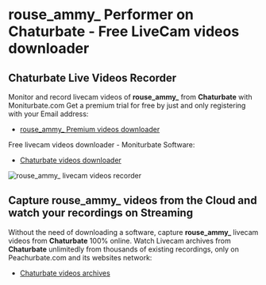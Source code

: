 # rouse_ammy_ Performer on Chaturbate - Free LiveCam videos downloader

## Chaturbate Live Videos Recorder

Monitor and record livecam videos of **rouse_ammy_** from **Chaturbate** with Moniturbate.com
Get a premium trial for free by just and only registering with your Email address:
* [rouse_ammy_ Premium videos downloader](https://moniturbate.com/request-demo-licence-key.html)

Free livecam videos downloader - Moniturbate Software:
* [Chaturbate videos downloader](https://moniturbate.com/moniturbate-download-software.html)

![rouse_ammy_ livecam videos recorder](https://peachurnet.com/templates/moniturbate-software.png)


## Capture rouse_ammy_ videos from the Cloud and watch your recordings on Streaming

Without the need of downloading a software, capture **rouse_ammy_** livecam videos from **Chaturbate** 100% online.
Watch Livecam archives from **Chaturbate** unlimitedly from thousands of existing recordings, only on Peachurbate.com and its websites network:
* [Chaturbate videos archives](https://peachurnet.com/)